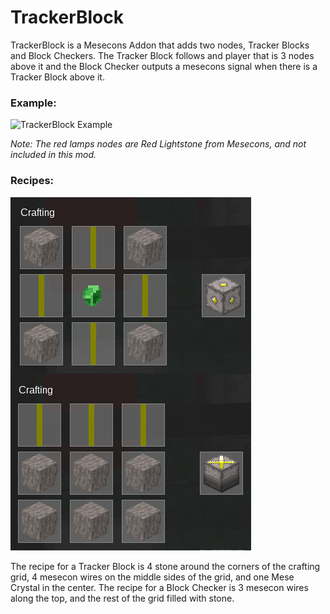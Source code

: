 # TrackerBlock

TrackerBlock is a Mesecons Addon that adds two nodes, Tracker Blocks and Block Checkers. The Tracker Block follows and player that is 3 nodes above it and the Block Checker outputs a mesecons signal when there is a Tracker Block above it.

### Example:

![TrackerBlock Example](https://github.com/Aurailus/trackerblock/raw/master/mtbox/trackerblock.gif)

*Note: The red lamps nodes are Red Lightstone from Mesecons, and not included in this mod.*

### Recipes:

![Tracker Block and Block Checker Recipes](https://github.com/Aurailus/trackerblock/raw/master/mtbox/recipes.png)

The recipe for a Tracker Block is 4 stone around the corners of the crafting grid, 4 mesecon wires on the middle sides of the grid, and one Mese Crystal in the center. The recipe for a Block Checker is 3 mesecon wires along the top, and the rest of the grid filled with stone.
